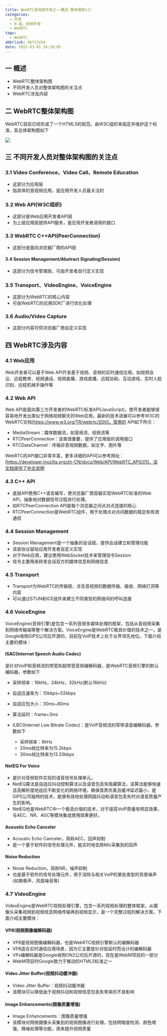 ```yaml
---
title: WebRTC音视频开发之——概述-整体框架(2)
categories:
  - 开发
  - H-音、视频开发
  - WebRTC
tags:
  - WebRTC
abbrlink: 9bf17e54
date: 2022-03-01 16:29:05
---
```

## 一 概述

* WebRTC整体架构图
* 不同开发人员对整体架构图的关注点
* WebRTC涉及内容

<!--more-->

## 二 WebRTC整体架构图

WebRTC目前已经形成了一个HTML5的规范。由W3C组织来指定并维护这个标准，其总体架构图如下

![][1]

## 三 不同开发人员对整体架构图的关注点

### 3.1 Video Conference、Video Call、Remote Education

* 这部分为应用层
* 指具体的音视频应用，是应用开发人员最关注的

### 3.2 Web API(W3C组织)

* 这部分是Web应用开发者API层
* 为上层应用层提供API服务，是应用开发者调用的接口

### 3.3 WebRTC  C++API(PeerConnection)

* 这部分是面向浏览器厂商的API层

#### 3.4 Session Management/Abstract Signaling(Session)

* 这部分为信令管理层，可由开发者自行定义实现

### 3.5 Transport、VideoEngine、VoiceEngine

* 这部分为WebRTC的核心内容
* 可由WebRTC的应用SDK厂进行优化处理

### 3.6 Audio/Video Capture

* 这部分内容可供浏览器厂商自定义实现

## 四 WebRTC涉及内容

### 4.1 Web应用

Web开发者可以基于Web API开发基于视频、音频的实时通信应用，如视频会议、远程教育、视频通话、视频直播、游戏直播、远程协助、互动游戏、实时人脸识别、远程机械手操作等

### 4.2 Web API

Web API是面向第三方开发者的WebRTC标准API(JavaScript)，使开发者能够很容易地开发出类似于网络视频聊天的Web应用，最新的技术进展可以参考W3C的WebRTC文档[https://www.w3.org/TR/webrtc/][00]，常用的 API如下所示：

* MediaStream：媒体数据流，如音频流、视频流等
* RTCPeerConnection：该类很重要，提供了应用层的调用接口
* RTCDataChannel：传输非音视频数据，如文字、图片等

WebRTC的API接口非常丰富，更多详细的API可以参考网址：[https://developer.mozilla.org/zh-CN/docs/Web/API/WebRTC_API][01]，该文档提供了中文说明

### 4.3  C++ API 

* 底层API使用C++语言编写，使浏览器厂商容器实现WebRTC标准的Web API，抽象地对数据信号过程进行处理。
* 如RTCPeerConnection API是每个浏览器之间点对点连接的核心
* RTCPeerConnection是WebRTC组件，用于处理点对点间数据的稳定和有效通信

### 4.4 Session Management

* Session Management是一个抽象的会话层，提供会话建立和管理功能
* 该层协议留给应用开发者自定义实现
* 对于Web应用，建议使用WebSocket技术来管理信令Session
* 信令主要用来转发会话双方的媒体信息和网络信息

### 4.5 Transport

* Transport为WebRTC的传输层，涉及音视频的数据传输、接收、网络打洞等内容
* 可以通过STUN和ICE组件来建立不同类型的网络间的呼叫连接

### 4.6 VoiceEngine

VoiceEngine(音频引擎)是包含一系列音频多媒体处理的框架，包括从音视频采集到网络传输端等整个解决方案。VoiceEngine是WebRTC极具价值的技术之一，是Google收购GIPS公司后开源的，目前在VoIP技术上处于业界领先地位。下面介绍主要的模块：

#### ISAC(Internet Speech Audio Codec)
是针对VoIP和音频流的带宽和超带宽音频编解码器，是WebRTC音频引擎的默认编码器，参数如下

* 采样频率：16kHz，24kHz，32kHz(默认16kHz)
* 自适应速率为：10kbps~52kbps
* 自适应包大小：30ms~60ms
* 算法延时：frame+3ms
* ILBC(Internet Low Bitrate Codec)：是VoIP音频流的窄带语音编解码器，参数如下

  - 采样频率：8kHz
  - 20ms帧比特率为15.2kbps
  - 30ms帧比特率为13.33kbps

#### NetEQ For Voice

* 是针对音频软件实现的语音信号处理单元。
* NetEQ算法是自适应抖动控制算法以及语音包丢失隐藏算法，该算法能够快速且高解析度地适应不断变化的网络环境，确保音质优美且缓冲延迟最小，是GIPS公司独特的技术，能够有效地处理网路抖动和语音包丢失时对语音质量产生的影响。
* NetEQ也是WebRTC中一个极具价值的技术，对于提高VoIP质量有明显效果，与AEC、NR、AGC等模块集成使用效果更好。

#### Acoustic Echo Canceler

* Acoustic Echo Canceler，简称AEC，回声抑制
* 是一个基于软件的信号处理元件，能实时地去除Mic采集到的回声

#### Noise Reduction

* Noise Reduction，简称NR，噪声抑制
* 也是基于软件的信号处理元件，用于消除与相关VoIP的某些类型的背景噪声(如嘶嘶声、风扇噪音等)

### 4.7 VideoEngine

VideoEngine是WebRTC视频处理引擎，包含一系列视频处理的整体框架，从摄像头采集视频到视频信息网络传输再到视频显示，是一个完整过程的解决方案。下面介绍主要模块：

#### VP8(视频图像编解码器)

* VP8是视频图像编解码器，也是WebRTC视频引擎默认的编解码器
* VP8适合实时通信应用场景，因为它主要是针对低延时而设计的编解码器
* VPx编解码器是Google收购ON2公司后开源的，现在是WebM项目的一部分
* WebM项目时Google致力于推动的HTML5标准之一

#### Video Jitter Buffer(视频抖动缓冲器)

* Video Jitter Buffer：视频抖动缓冲器
* 该模块可以降低由于视频抖动和视频信息包丢失带来的不良影响

#### Image Enhancements(图像质量增强)

* Image Enhancements：图像质量增强
* 该模块对网络摄像头采集到的视频图像进行处理，包括明暗度检测、颜色增强、降噪处理等功能，用来提升视频质量



[00]:https://www.w3.org/TR/webrtc/
[01]:https://developer.mozilla.org/zh-CN/docs/Web/API/WebRTC_API
[1]:https://fastly.jsdelivr.net/gh/PGzxc/CDN@master/blog-webrtc/webrtc-01-total-struct.png